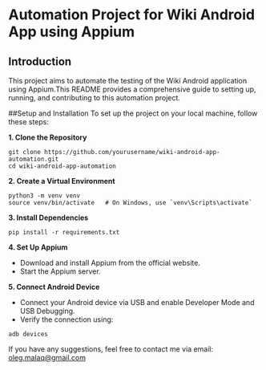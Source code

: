 # Automation Project for Wiki Android App using Appium
## Introduction
 This project aims to automate the testing of the Wiki Android application using Appium.This README provides a comprehensive guide to setting up, running, and contributing to this automation project.

##Setup and Installation
To set up the project on your local machine, follow these steps:

**1. Clone the Repository**
````
git clone https://github.com/yourusername/wiki-android-app-automation.git 
cd wiki-android-app-automation
````
**2. Create a Virtual Environment**
````
python3 -m venv venv
source venv/bin/activate   # On Windows, use `venv\Scripts\activate`
````

**3. Install Dependencies**
````
pip install -r requirements.txt
````

**4. Set Up Appium**
* Download and install Appium from the official website.
* Start the Appium server.

**5. Connect Android Device**
* Connect your Android device via USB and enable Developer Mode and USB Debugging.
* Verify the connection using:
````
adb devices
````
If you have any suggestions, feel free to contact me via email: oleg.malaq@gmail.com
